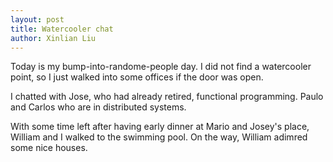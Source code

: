 ```yaml
---
layout: post
title: Watercooler chat
author: Xinlian Liu
---
```


Today is my bump-into-randome-people day.  I did not find a watercooler point, so I just walked into some offices if the door was open.

I chatted with Jose, who had already retired, functional programming.  Paulo and Carlos who are in distributed systems.

With some time left after having early dinner at Mario and Josey's place, William and I walked to the swimming pool.  On the way, William adimred some nice houses.
